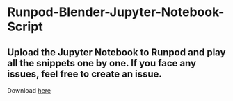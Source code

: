 # Runpod-Blender-Jupyter-Notebook-Script
## Upload the Jupyter Notebook to Runpod and play all the snippets one by one. If you face any issues, feel free to create an issue.

Download [here](https://github.com/MeRahulAhire/Runpod-Blender-Jupyter-Notebook-Script/blob/main/Runpod%20Blender%20Script%20-%20Jupyter%20Notebook.ipynb)
